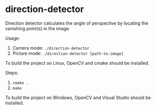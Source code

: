 # direction-detector

Direction detector calculates the angle of perspective by locating the vanishing point(s) in the image.

Usage:

1. Camera mode: `./direction-detector`
2. Picture mode: `./direction-detector [path-to-image]`

To build the project on Linux, OpenCV and cmake should be installed.

Steps:

1. `cmake .`
2. `make`

To build the project on Windows, OpenCV and Visual Studio should be installed.